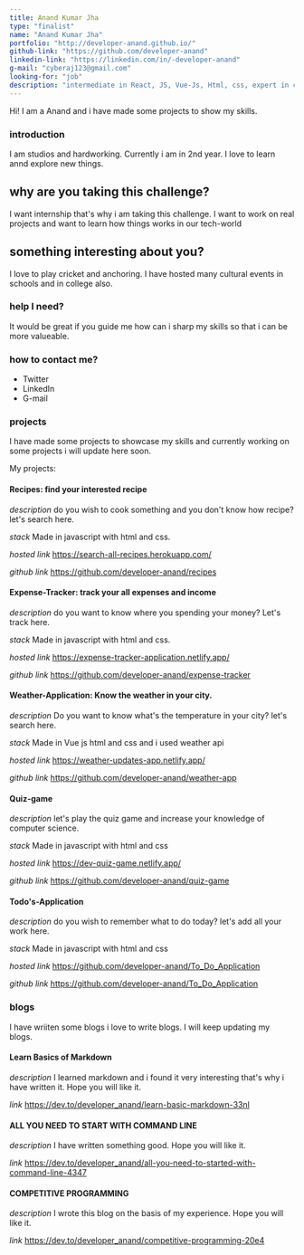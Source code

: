 ```yaml
---
title: Anand Kumar Jha
type: "finalist"
name: "Anand Kumar Jha"
portfolio: "http://developer-anand.github.io/"
github-link: "https://github.com/developer-anand"
linkedin-link: "https://linkedin.com/in/-developer-anand"
g-mail: "cyberaj123@gmail.com"
looking-for: "job"
description: "intermediate in React, JS, Vue-Js, Html, css, expert in c++"
---
```


Hi! I am a Anand and i have made some projects to show my skills.

### introduction

I am studios and hardworking. Currently i am in 2nd year. I love to learn annd explore new things.

## why are you taking this challenge?
I want internship that's why i am taking this challenge.
I want to work on real projects and want to learn how things works in our tech-world

## something interesting about you?

I love to play cricket and anchoring. I have hosted many cultural events in schools and in college also.

### help I need?

It would be great if you guide me how can i sharp my skills so that i can be more valueable.

### how to contact me?

- Twitter
- LinkedIn
- G-mail

### projects

I have made some projects to showcase my skills and currently working on some projects i will update here soon.

My projects:

#### Recipes: find your interested recipe 

_description_ do you wish to cook something and you don't know how recipe? let's search here.

_stack_ Made in javascript with html and css.

_hosted link_ https://search-all-recipes.herokuapp.com/

_github link_ https://github.com/developer-anand/recipes

#### Expense-Tracker: track your all expenses and income

_description_ do you want to know where you spending your money? Let's track here.

_stack_ Made in javascript with html and css.

_hosted link_ https://expense-tracker-application.netlify.app/

_github link_ https://github.com/developer-anand/expense-tracker

#### Weather-Application: Know the weather in your city.

_description_ Do you want to know what's the temperature in your city? let's search here.

_stack_ Made in Vue js html and css and i used weather api

_hosted link_ https://weather-updates-app.netlify.app/

_github link_ https://github.com/developer-anand/weather-app

#### Quiz-game

_description_ let's play the quiz game and increase your knowledge of computer science.

_stack_ Made in javascript with html and css

_hosted link_ https://dev-quiz-game.netlify.app/

_github link_ https://github.com/developer-anand/quiz-game

#### Todo's-Application

_description_ do you wish to remember what to do today? let's add all your work here.

_stack_ Made in javascript with html and css

_hosted link_ https://github.com/developer-anand/To_Do_Application

_github link_ https://github.com/developer-anand/To_Do_Application

### blogs

I have wriiten some blogs i love to write blogs. I will keep updating my blogs.

#### Learn Basics of Markdown

_description_ I learned markdown and i found it very interesting that's why i have written it. Hope you will like it.

_link_ https://dev.to/developer_anand/learn-basic-markdown-33nl

#### ALL YOU NEED TO START WITH COMMAND LINE

_description_ I have written something good. Hope you will like it.

_link_ https://dev.to/developer_anand/all-you-need-to-started-with-command-line-4347

#### COMPETITIVE PROGRAMMING

_description_ I wrote this blog on the basis of my experience. Hope you will like it.

_link_ https://dev.to/developer_anand/competitive-programming-20e4
